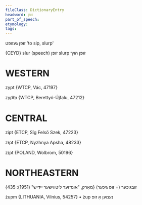 ```yaml
---
fileClass: DictionaryEntry
headword: זופּן
part_of_speech: 
etymology: 
tags: 
---
```

זופּן
געזופּט
'to sip, slurp'

{CEYD}
slur (speech) זופּן
slurp	זופּן הױך

WESTERN
========

zypt {WTCP, Vác, 47197}

zyp͡m̩ {WTCP, Berettyó-Újfalu, 47212}

CENTRAL
========

zipt {ETCP, Sîg Felső Szek, 47223}

zᵻpt {ETCP, Nyzhnya Apsha, 48233}

zɪpt {POLAND, Wolbrom, 50196}

NORTHEASTERN
==============

זובגיכער (= זופּ גיכער)
{מאַרק, "אונדזער ליטווישער ייִדיש" (1951): 435}

z̀upm {LITHUANIA, Vilnius, 54257}
	•	z̀up נעמען אַ זופּ
